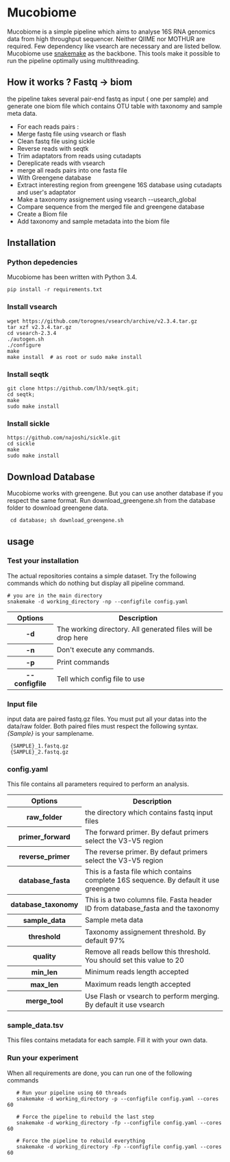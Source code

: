 # Mucobiome
Mucobiome is a simple pipeline which aims to analyse 16S RNA genomics data from high throughput sequencer.
Neither QIIME nor MOTHUR are required. Few dependency like vsearch are necessary and are listed bellow.
Mucobiome use [snakemake](https://bitbucket.org/johanneskoester/snakemake/wiki/Home) as the backbone. This tools make it possible to run
the pipeline optimally using multithreading. 

## How it works ? **Fastq** -> **biom**   
  
the pipeline takes several pair-end fastq as input ( one per sample) and generate one biom file which contains OTU table with taxonomy and sample 
meta data. 
 - For each reads pairs :
  - Merge fastq file using vsearch or flash 
  - Clean fastq file using sickle 
  - Reverse reads with seqtk  
  - Trim adaptators from reads using cutadapts 
  - Dereplicate reads with vsearch 
  - merge all reads pairs into one fasta file 
 - With Greengene database 
  - Extract interesting region from greengene 16S database using cutadapts and user's adaptator 
 - Make a taxonomy assignement using vsearch --usearch_global
  - Compare sequence from the merged file and greengene database
  - Create a Biom file
  - Add taxonomy and sample metadata into the biom file


## Installation 
### Python depedencies 
Mucobiome has been written with Python 3.4. 

    pip install -r requirements.txt 

### Install vsearch
```
wget https://github.com/torognes/vsearch/archive/v2.3.4.tar.gz
tar xzf v2.3.4.tar.gz
cd vsearch-2.3.4
./autogen.sh
./configure
make
make install  # as root or sudo make install
```

### Install seqtk
```
git clone https://github.com/lh3/seqtk.git;
cd seqtk;
make
sudo make install
```

### Install sickle 
```
https://github.com/najoshi/sickle.git
cd sickle
make
sudo make install
```

## Download Database 
Mucobiome works with greengene. But you can use another database if you respect the same format. 
Run download_greengene.sh from the database folder to download greengene data. 

     cd database; sh download_greengene.sh 
     
## usage 
### Test your installation 
The actual repositories contains a simple dataset. Try the following commands which do nothing but display all pipeline command.

```
# you are in the main directory 
snakemake -d working_directory -np --configfile config.yaml
```
<table>
<tr><th>Options</th><th>Description</th></tr>
<tr><th>-d</th><td>The working directory. All generated files will be drop here</td></tr>
<tr><th>-n</th><td>Don't execute any commands.</td></tr>
<tr><th>-p</th><td>Print commands</td></tr>
<tr><th>--configfile</th><td>Tell which config file to use</td></tr>
</table>

### Input file 
input data are paired fastq.gz files. You must put all your datas into the data/raw folder. Both paired files must respect the following syntax.
*{Sample}* is your samplename.

     {SAMPLE}_1.fastq.gz 
     {SAMPLE}_2.fastq.gz

### config.yaml 
This file contains all parameters required to perform an analysis. 

<table>
<tr><th>Options</th><th>Description</th></tr>
<tr><th>raw_folder</th><td>the directory which contains fastq input files</td></tr>
<tr><th>primer_forward</th><td>The forward primer. By defaut primers select the V3-V5 region</td></tr>
<tr><th>reverse_primer</th><td>The reverse primer. By defaut primers select the V3-V5 region</td></tr>
<tr><th>database_fasta</th><td>This is a fasta file which contains complete 16S sequence. By default it use greengene</td></tr>
<tr><th>database_taxonomy</th><td>This is a two columns file. Fasta header ID from database_fasta and the taxonomy</td></tr>
<tr><th>sample_data</th><td>Sample meta data</td></tr>
<tr><th>threshold</th><td>Taxonomy assignement threshold. By default 97%</td></tr>
<tr><th>quality</th><td>Remove all reads bellow this threshold. You should set this value to 20</td></tr>
<tr><th>min_len</th><td>Minimum reads length accepted</td></tr>
<tr><th>max_len</th><td>Maximum reads length accepted</td></tr>
<tr><th>merge_tool</th><td>Use Flash or vsearch to perform merging. By default it use vsearch</td></tr>
</table>

### sample_data.tsv
This files contains metadata for each sample. Fill it with your own data. 


### Run your experiment 
When all requirements are done, you can run one of the following commands

       # Run your pipeline using 60 threads
       snakemake -d working_directory -p --configfile config.yaml --cores 60
       
       # Force the pipeline to rebuild the last step
       snakemake -d working_directory -fp --configfile config.yaml --cores 60
       
       # Force the pipeline to rebuild everything
       snakemake -d working_directory -Fp --configfile config.yaml --cores 60


     







